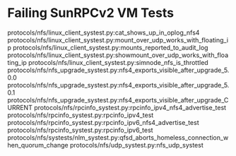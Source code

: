 # Failing SunRPCv2 VM Tests
protocols/nfs/linux_client_systest.py:cat_shows_up_in_oplog_nfs4
protocols/nfs/linux_client_systest.py:mount_over_udp_works_with_floating_ip
protocols/nfs/linux_client_systest.py:mounts_reported_to_audit_log
protocols/nfs/linux_client_systest.py:showmount_over_udp_works_with_floating_ip
protocols/nfs/linux_client_systest.py:simnode_nfs_is_throttled
protocols/nfs/nfs_upgrade_systest.py:nfs4_exports_visible_after_upgrade_5.0.0
protocols/nfs/nfs_upgrade_systest.py:nfs4_exports_visible_after_upgrade_5.0.1
protocols/nfs/nfs_upgrade_systest.py:nfs4_exports_visible_after_upgrade_CURRENT
protocols/nfs/rpcinfo_systest.py:rpcinfo_ipv4_nfs4_advertise_test
protocols/nfs/rpcinfo_systest.py:rpcinfo_ipv4_test
protocols/nfs/rpcinfo_systest.py:rpcinfo_ipv6_nfs4_advertise_test
protocols/nfs/rpcinfo_systest.py:rpcinfo_ipv6_test
protocols/nfs/systests/nlm_systest.py:qfsd_aborts_homeless_connection_when_quorum_change
protocols/nfs/udp_systest.py:nfs_udp_systest
